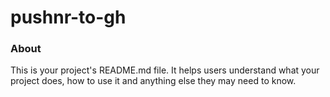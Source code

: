 pushnr-to-gh
============

### About

This is your project's README.md file. It helps users understand what your
project does, how to use it and anything else they may need to know.
